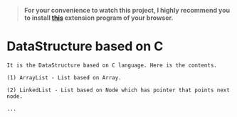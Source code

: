 > **For your convenience to watch this project, I highly recommend you to install [this](https://github.com/BackMarket/github-mermaid-extension) extension program of your browser.**

# DataStructure based on C

    It is the DataStructure based on C language. Here is the contents.

    (1) ArrayList - List based on Array.

    (2) LinkedList - List based on Node which has pointer that points next node.

    ...
